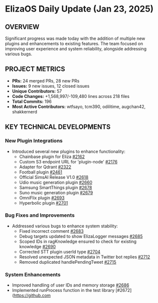 # ElizaOS Daily Update (Jan 23, 2025)

## OVERVIEW 
Significant progress was made today with the addition of multiple new plugins and enhancements to existing features. The team focused on improving user experience and system reliability, alongside addressing various bugs.

## PROJECT METRICS
- **PRs:** 24 merged PRs, 28 new PRs
- **Issues:** 9 new issues, 12 closed issues
- **Unique Contributors:** 57
- **Code Changes:** +1,568,997/-109,480 lines across 218 files
- **Total Commits:** 196
- **Most Active Contributors:** wtfsayo, tcm390, odilitime, augchan42, shakkernerd

## KEY TECHNICAL DEVELOPMENTS

### New Plugin Integrations
- Introduced several new plugins to enhance functionality:
  - Chainbase plugin for Eliza [#2162](https://github.com/elizaos/eliza/pull/2162)
  - Custom S3 endpoint URL for 'plugin-node' [#2176](https://github.com/elizaos/eliza/pull/2176)
  - Adapter for Qdrant [#2322](https://github.com/elizaos/eliza/pull/2322)
  - Football plugin [#2461](https://github.com/elizaos/eliza/pull/2461)
  - Official SimsAI Release V1.0 [#2618](https://github.com/elizaos/eliza/pull/2618)
  - Udio music generation plugin [#2660](https://github.com/elizaos/eliza/pull/2660)
  - Samsung SmartThings plugin [#2678](https://github.com/elizaos/eliza/pull/2678)
  - Suno music generation plugin [#2679](https://github.com/elizaos/eliza/pull/2679)
  - OmniFlix plugin [#2693](https://github.com/elizaos/eliza/pull/2693)
  - Hyperbolic plugin [#2701](https://github.com/elizaos/eliza/pull/2701)

### Bug Fixes and Improvements
- Addressed various bugs to enhance system stability:
  - Fixed incorrect comment [#2683](https://github.com/elizaos/eliza/pull/2683)
  - Debug targets updated to show ElizaLogger messages [#2685](https://github.com/elizaos/eliza/pull/2685)
  - Scoped IDs in ragKnowledge ensured to check for existing knowledge [#2690](https://github.com/elizaos/eliza/pull/2690)
  - Corrected STT plugin userId type [#2704](https://github.com/elizaos/eliza/pull/2704)
  - Resolved unexpected JSON metadata in Twitter bot replies [#2712](https://github.com/elizaos/eliza/pull/2712)
  - Removed duplicated handlePendingTweet [#2715](https://github.com/elizaos/eliza/pull/2715)

### System Enhancements
- Improved handling of user IDs and memory storage [#2686](https://github.com/elizaos/eliza/pull/2686)
- Implemented runProcess function in the test library [#2672](https://github.com